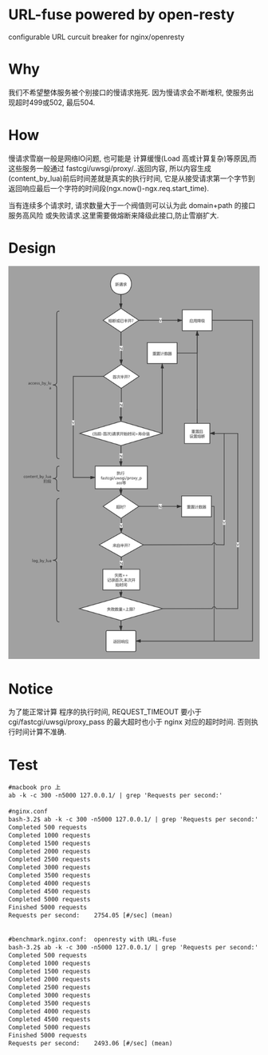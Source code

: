 # URL-fuse powered by open-resty
configurable URL curcuit breaker for nginx/openresty 

# Why
我们不希望整体服务被个别接口的慢请求拖死. 因为慢请求会不断堆积, 使服务出现超时499或502, 最后504.


# How
慢请求雪崩一般是网络IO问题, 也可能是 计算缓慢(Load 高或计算复杂)等原因,而这些服务一般通过 fastcgi/uwsgi/proxy/..返回内容, 所以内容生成(content_by_lua)前后时间差就是真实的执行时间,  它是从接受请求第一个字节到返回响应最后一个字符的时间段(ngx.now()-ngx.req.start_time). 

当有连续多个请求时, 请求数量大于一个阀值则可以认为此 domain+path 的接口服务高风险 或失败请求.这里需要做熔断来降级此接口,防止雪崩扩大.

# Design
![design](./design.png '设计')

# Notice
 为了能正常计算 程序的执行时间, REQUEST_TIMEOUT 要小于cgi/fastcgi/uwsgi/proxy_pass 的最大超时也小于 nginx 对应的超时时间. 否则执行时间计算不准确.


# Test
```
#macbook pro 上
ab -k -c 300 -n5000 127.0.0.1/ | grep 'Requests per second:'

#nginx.conf 
bash-3.2$ ab -k -c 300 -n5000 127.0.0.1/ | grep 'Requests per second:'
Completed 500 requests
Completed 1000 requests
Completed 1500 requests
Completed 2000 requests
Completed 2500 requests
Completed 3000 requests
Completed 3500 requests
Completed 4000 requests
Completed 4500 requests
Completed 5000 requests
Finished 5000 requests
Requests per second:    2754.05 [#/sec] (mean)


#benchmark.nginx.conf:  openresty with URL-fuse 
bash-3.2$ ab -k -c 300 -n5000 127.0.0.1/ | grep 'Requests per second:'
Completed 500 requests
Completed 1000 requests
Completed 1500 requests
Completed 2000 requests
Completed 2500 requests
Completed 3000 requests
Completed 3500 requests
Completed 4000 requests
Completed 4500 requests
Completed 5000 requests
Finished 5000 requests
Requests per second:    2493.06 [#/sec] (mean)
```


